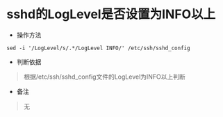# sshd的LogLevel是否设置为INFO以上

- 操作方法
```
sed -i '/LogLevel/s/.*/LogLevel INFO/' /etc/ssh/sshd_config 
```

- 判断依据
> 根据/etc/ssh/sshd_config文件的LogLevel为INFO以上判断

- 备注
> 无